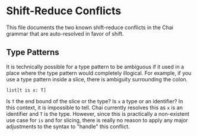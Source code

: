# Shift-Reduce Conflicts

This file documents the two known shift-reduce conflicts in the Chai grammar
that are auto-resolved in favor of shift.

## Type Patterns

It is technically possible for a type pattern to be ambiguous if it used in a
place where the type pattern would completely illogical.  For example, if you
use a type pattern inside a slice, there is ambiguity surrounding the colon.

    list[t is x: T]

Is `T` the end bound of the slice or the type?  Is `x` a type or an identifier?
In this context, it is impossible to tell.  Chai currently resolves this as `x`
is an identifier and `T` is the type.  However, since this is practically a
non-existent use case for `is` and for slicing, there is really no reason to
apply any major adjustments to the syntax to "handle" this conflict.